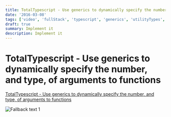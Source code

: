 ```yaml
---
title: TotalTypescript - Use generics to dynamically specify the number, and type, of arguments to functions
date: '2016-03-08'
tags: ['video', 'fullStack', 'typescript', 'generics', 'utilityTypes', 'extractUtilityType #read', 'withResume']
draft: true
summary: Implement it
description: Implement it
---
```


# TotalTypescript - Use generics to dynamically specify the number, and type, of arguments to functions


[TotalTypescript - Use generics to dynamically specify the number, and type, of arguments to functions](https://www.totaltypescript.com/tips/use-generics-to-dynamically-specify-the-number-and-type-of-arguments-to-functions)



![Fallback text 1](/static/assets/pasted-image-20221012181429.png)


